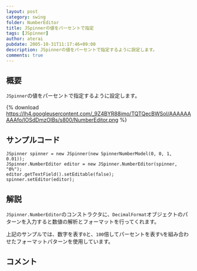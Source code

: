 ```yaml
---
layout: post
category: swing
folder: NumberEditor
title: JSpinnerの値をパーセントで指定
tags: [JSpinner]
author: aterai
pubdate: 2005-10-31T11:17:46+09:00
description: JSpinnerの値をパーセントで指定するように設定します。
comments: true
---
```

## 概要
`JSpinner`の値をパーセントで指定するように設定します。

{% download https://lh4.googleusercontent.com/_9Z4BYR88imo/TQTQecBWSoI/AAAAAAAAAfo/IOSdDmzOIBs/s800/NumberEditor.png %}

## サンプルコード
<pre class="prettyprint"><code>JSpinner spinner = new JSpinner(new SpinnerNumberModel(0, 0, 1, 0.01));
JSpinner.NumberEditor editor = new JSpinner.NumberEditor(spinner, "0%");
editor.getTextField().setEditable(false);
spinner.setEditor(editor);
</code></pre>

## 解説
`JSpinner.NumberEditor`のコンストラクタに、`DecimalFormat`オブジェクトのパターンを入力すると数値の解析とフォーマットを行ってくれます。

上記のサンプルでは、数字を表す`0`と、`100`倍してパーセントを表す`%`を組み合わせたフォーマットパターンを使用しています。

## コメント
